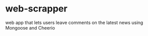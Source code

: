 # web-scrapper
web app that lets users leave comments on the latest news using Mongoose and Cheerio
